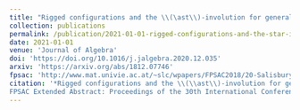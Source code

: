 ```yaml
---
title: "Rigged configurations and the \\(\ast\\)-involution for generalized Kac-Moody algebras"
collection: publications
permalink: /publication/2021-01-01-rigged-configurations-and-the-star-involution-for-generalized-Kac-Moody-algebras
date: 2021-01-01
venue: 'Journal of Algebra'
doi: 'https://doi.org/10.1016/j.jalgebra.2020.12.035'
arxiv: 'https://arxiv.org/abs/1812.07746'
fpsac: 'http://www.mat.univie.ac.at/~slc/wpapers/FPSAC2018/20-Salisbury-Scrimshaw.html'
citation: '*Rigged configurations and the \\(\\ast\\)-involution for generalized Kac–Moody algebras* (with [T. Scrimshaw](https://people.smp.uq.edu.au/TravisScrimshaw/)), J. Algebra **573** (2021), 148–168.<br>
FPSAC Extended Abstract: Proceedings of the 30th International Conference on "Formal Power Series and Algebraic Combinatorics" (Hanover), Sém. Lothar. Combin. **80B** (2018), Art. 20, 12 pp.<br>'
---
```

